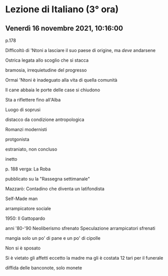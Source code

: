 # Lezione di Italiano (3° ora)

## Venerdì 16 novembre 2021, 10:16:00

p.178

Difficoltò di 'Ntoni a lasciare il suo paese di origine, ma _deve_ andarsene

Ostrica legata allo scoglio che si stacca

bramosia, irrequietudine del progresso

Ormai 'Ntoni è inadeguato alla vita di quella comunità

Il cane abbaia
le porte delle case si chiudono

Sta a riflettere fino all'Alba


Luogo di soprusi

distacco da condizione antropologica

Romanzi modernisti

protgonista

estraniato, non concluso

inetto


p. 188 
verga: La Roba

pubblicato su la "Rassegna settimanale"


Mazzarò: Contadino che diventa un latifondista

Self-Made man

arrampicatore sociale

1950: Il Gattopardo

anni '80-'90  Neoliberismo sfrenato 
Speculazione
arrampicatori sfrenati


mangia solo un po' di pane e un po' di cipolle

Non si è sposato

Si è vietato gli affetti eccetto la madre ma gli è costata 12 tarì per il funerale

diffida delle banconote, solo monete

<!--stackedit_data:
eyJoaXN0b3J5IjpbLTExODcwNjAyMjEsLTE2NjczNjg4NSwxMz
cwMjU2MTgyLC0xMTg4NjI4NjI1XX0=
-->